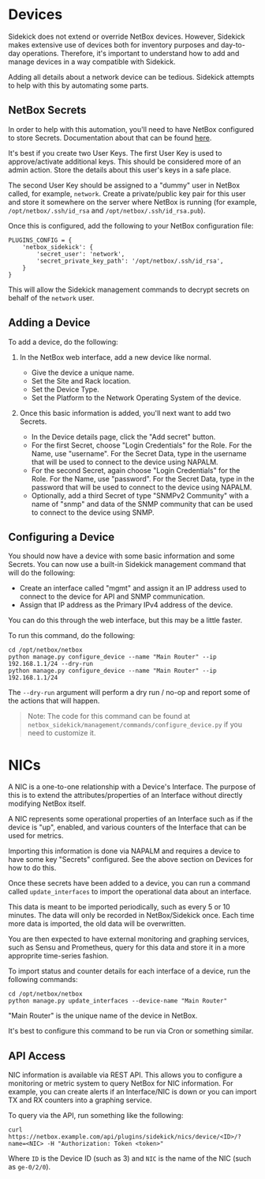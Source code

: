 # Devices

Sidekick does not extend or override NetBox devices. However, Sidekick makes
extensive use of devices both for inventory purposes and day-to-day
operations. Therefore, it's important to understand how to add and manage
devices in a way compatible with Sidekick.

Adding all details about a network device can be tedious. Sidekick attempts to
help with this by automating some parts.

## NetBox Secrets

In order to help with this automation, you'll need to have NetBox configured to
store Secrets. Documentation about that can be found
[here](https://netbox.readthedocs.io/en/stable/core-functionality/secrets/).

It's best if you create two User Keys. The first User Key is used to
approve/activate additional keys. This should be considered more of an admin
action. Store the details about this user's keys in a safe place.

The second User Key should be assigned to a "dummy" user in NetBox called,
for example, `network`. Create a private/public key pair for this user and
store it somewhere on the server where NetBox is running (for example,
`/opt/netbox/.ssh/id_rsa` and `/opt/netbox/.ssh/id_rsa.pub`).

Once this is configured, add the following to your NetBox configuration file:

```
PLUGINS_CONFIG = {
    'netbox_sidekick': {
        'secret_user': 'network',
        'secret_private_key_path': '/opt/netbox/.ssh/id_rsa',
    }
}
```

This will allow the Sidekick management commands to decrypt secrets on
behalf of the `network` user.

## Adding a Device

To add a device, do the following:

1. In the NetBox web interface, add a new device like normal.
   * Give the device a unique name.
   * Set the Site and Rack location.
   * Set the Device Type.
   * Set the Platform to the Network Operating System of the device.

2. Once this basic information is added, you'll next want to add two Secrets.
	 * In the Device details page, click the "Add secret" button.
	 * For the first Secret, choose "Login Credentials" for the Role. For the
     Name, use "username". For the Secret Data, type in the username that will
     be used to connect to the device using NAPALM.
   * For the second Secret, again choose "Login Credentials" for the Role. For
     the Name, use "password". For the Secret Data, type in the password that
     will be used to connect to the device using NAPALM.
   * Optionally, add a third Secret of type "SNMPv2 Community" with a name of
     "snmp" and data of the SNMP community that can be used to connect to the
     device using SNMP.

## Configuring a Device

You should now have a device with some basic information and some Secrets. You
can now use a built-in Sidekick management command that will do the following:

* Create an interface called "mgmt" and assign it an IP address used to connect
  to the device for API and SNMP communication.
* Assign that IP address as the Primary IPv4 address of the device.

You can do this through the web interface, but this may be a little faster.

To run this command, do the following:

```
cd /opt/netbox/netbox
python manage.py configure_device --name "Main Router" --ip 192.168.1.1/24 --dry-run
python manage.py configure_device --name "Main Router" --ip 192.168.1.1/24
```

The `--dry-run` argument will perform a dry run / no-op and report some of
the actions that will happen.

> Note: The code for this command can be found at
> `netbox_sidekick/management/commands/configure_device.py` if you need to
> customize it.

# NICs

A NIC is a one-to-one relationship with a Device's Interface. The purpose of
this is to extend the attributes/properties of an Interface without directly
modifying NetBox itself.

A NIC represents some operational properties of an Interface such as if the
device is "up", enabled, and various counters of the Interface that can be
used for metrics.

Importing this information is done via NAPALM and requires a device to have
some key "Secrets" configured. See the above section on Devices for how to
do this.

Once these secrets have been added to a device, you can run a command called
`update_interfaces` to import the operational data about an interface.

This data is meant to be imported periodically, such as every 5 or 10 minutes.
The data will only be recorded in NetBox/Sidekick once. Each time more data
is imported, the old data will be overwritten.

You are then expected to have external monitoring and graphing services, such
as Sensu and Prometheus, query for this data and store it in a more approprite
time-series fashion.

To import status and counter details for each interface of a device, run the
following commands:

```
cd /opt/netbox/netbox
python manage.py update_interfaces --device-name "Main Router"
```

"Main Router" is the unique name of the device in NetBox.

It's best to configure this command to be run via Cron or something similar.

## API Access

NIC information is available via REST API. This allows you to configure a
monitoring or metric system to query NetBox for NIC information. For example,
you can create alerts if an Interface/NIC is down or you can import
TX and RX counters into a graphing service.

To query via the API, run something like the following:

```
curl https://netbox.example.com/api/plugins/sidekick/nics/device/<ID>/?name=<NIC> -H "Authorization: Token <token>"
```

Where `ID` is the Device ID (such as 3) and `NIC` is the name of the
NIC (such as `ge-0/2/0`).
